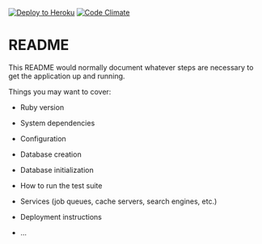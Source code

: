 [![Deploy to Heroku](https://www.herokucdn.com/deploy/button.png)](https://heroku.com/deploy)
[![Code Climate](https://codeclimate.com/github/GoldenOwlAsia/rails5_template/badges/gpa.svg)](https://codeclimate.com/github/GoldenOwlAsia/rails5_template)
# README

This README would normally document whatever steps are necessary to get the
application up and running.

Things you may want to cover:

* Ruby version

* System dependencies

* Configuration

* Database creation

* Database initialization

* How to run the test suite

* Services (job queues, cache servers, search engines, etc.)

* Deployment instructions

* ...
